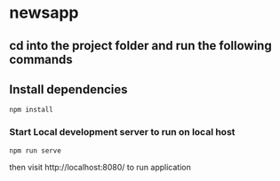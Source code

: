 # newsapp

## cd into the project folder and run the following commands

## Install dependencies
```
npm install
```

### Start Local development server to run on local host
```
npm run serve
```

then visit http://localhost:8080/ to run application


